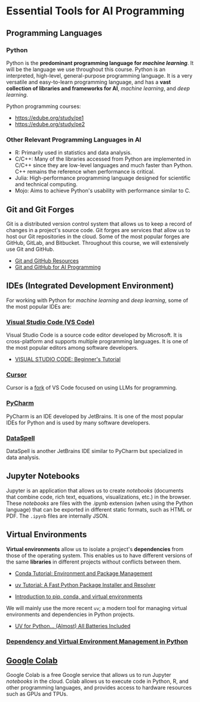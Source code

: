 # Essential Tools for AI Programming

## Programming Languages

### Python

Python is the **predominant programming language for *machine learning***. It will be the language we use throughout this course. Python is an interpreted, high-level, general-purpose programming language. It is a very versatile and easy-to-learn programming language, and has a **vast collection of libraries and frameworks for AI**, *machine learning*, and *deep learning*.

Python programming courses:
- https://edube.org/study/pe1
- https://edube.org/study/pe2


### Other Relevant Programming Languages in AI

- R: Primarily used in statistics and data analysis.
- C/C++: Many of the libraries accessed from Python are implemented in C/C++ since they are low-level languages and much faster than Python. C++ remains the reference when performance is critical.
- Julia: High-performance programming language designed for scientific and technical computing.
- Mojo: Aims to achieve Python's usability with performance similar to C.


## Git and Git Forges

Git is a distributed version control system that allows us to keep a record of changes in a project's source code.
Git forges are services that allow us to host our Git repositories in the cloud. Some of the most popular forges are GitHub, GitLab, and Bitbucket. Throughout this course, we will extensively use Git and GitHub.

- [Git and GitHub Resources](https://github.com/avidaldo/recursos-git)
- [Git and GitHub for AI Programming](https://www.youtube.com/watch?v=T1tYBbiWTbc)


## IDEs (Integrated Development Environment)

For working with Python for *machine learning* and *deep learning*, some of the most popular IDEs are:

### [Visual Studio Code (VS Code)](https://code.visualstudio.com/)

Visual Studio Code is a source code editor developed by Microsoft. It is cross-platform and supports multiple programming languages. It is one of the most popular editors among software developers.

- [VISUAL STUDIO CODE: Beginner's Tutorial](https://www.youtube.com/watch?v=CxF3ykWP1H4)

### [Cursor](https://www.cursor.com/)

Cursor is a [fork](https://en.wikipedia.org/wiki/Fork_(software_development)) of VS Code focused on using LLMs for programming.

### [PyCharm](https://www.jetbrains.com/pycharm/)

PyCharm is an IDE developed by JetBrains. It is one of the most popular IDEs for Python and is used by many software developers.

### [DataSpell](https://www.jetbrains.com/dataspell/)

DataSpell is another JetBrains IDE similar to PyCharm but specialized in data analysis.

## Jupyter Notebooks

Jupyter is an application that allows us to create *notebooks* (documents that combine code, rich text, equations, visualizations, etc.) in the browser. These *notebooks* are files with the .ipynb extension (when using the Python language) that can be exported in different static formats, such as HTML or PDF. The `.ipynb` files are internally JSON.

## Virtual Environments

**Virtual environments** allow us to isolate a project's **dependencies** from those of the operating system. This enables us to have different versions of the same **libraries** in different projects without conflicts between them.

 - [Conda Tutorial: Environment and Package Management](conda_tutorial.md)
 - [uv Tutorial: A Fast Python Package Installer and Resolver](uv_tutorial.md)

 - [Introduction to pip, conda, and virtual environments](https://www.youtube.com/watch?v=7Rd-Gj8o-6Q)

We will mainly use the more recent `uv`; a modern tool for managing virtual environments and dependencies in Python projects.

 - [UV for Python… (Almost) All Batteries Included](https://www.youtube.com/watch?v=qh98qOND6MI)

### [Dependency and Virtual Environment Management in Python](py_dependencies.md)


## [Google Colab](https://colab.research.google.com/)

Google Colab is a free Google service that allows us to run Jupyter *notebooks* in the cloud. Colab allows us to execute code in Python, R, and other programming languages, and provides access to hardware resources such as GPUs and TPUs.

